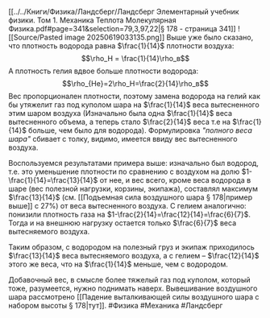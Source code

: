 [[../../Книги/Физика/Ландсберг/Ландсберг Элементарный учебник физики. Том 1. Механика Теплота Молекулярная Физика.pdf#page=341&selection=79,3,97,22|§ 178 - страница 341]]
![[Source/Pasted image 20250619033135.png]]
Выше уже было сказано, что плотность водорода равна $\frac{1}{14}$ плотности воздуха:
$$\rho_H = \frac{1}{14}\rho_в$$
А плотность гелия вдвое больше плотности водорода:
$$\rho_{He}=2\rho_H=\frac{2}{14}\rho_в$$
Вес пропорционален плотности, поэтому замена водорода на гелий как бы утяжелит газ под куполом шара на $\frac{1}{14}$ веса вытесненного этим шаром воздуха (Изначально была одна $\frac{1}{14}$ веса вытесненного объема, а теперь стало $\frac{2}{14}$ веса т.е на $\frac{1}{14}$ больше, чем было для водорода).
Формулировка *"полного веса шара"* сбивает с толку, видимо, имеется ввиду вес вытесненного воздуха.

Воспользуемся результатами примера выше: изначально был водород, т.е. это уменьшение плотности по сравнению с воздухом на долю $1-\frac{1}{14}=\frac{13}{14}$ от нее, и вес всего, кроме веса водорода в шаре (вес полезной нагрузки, корзины, экипажа), составлял максимум $\frac{13}{14}$ (см. [[Подъемная сила воздушного шара § 178|пример выше]] с 27%) от веса вытесненного воздуха.
С гелием аналогично: понизили плотность газа на $1-\frac{2}{14}=\frac{12}{14}=\frac{6}{7}$. Тогда и на внешнюю нагрузку остается только $\frac{6}{7}$ веса вытесняемого воздуха.

Таким образом, с водородом на полезный груз и экипаж приходилось $\frac{13}{14}$ веса вытесняемого воздуха, а с гелием – $\frac{12}{14}$ этого же веса, что на $\frac{1}{14}$ меньше, чем с водородом.

Добавочный вес, в смысле более тяжелый газ под куполом, который тоже, разумеется, нужно поднимать наверх. Вывешивание воздушного шара рассмотрено [[Падение выталкивающей силы воздушного шара с набором высоты § 178|тут]].
#Физика #Механика #Ландсберг 

